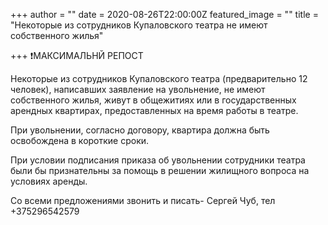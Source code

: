 +++
author = ""
date = 2020-08-26T22:00:00Z
featured_image = ""
title = "Некоторые из сотрудников Купаловского театра не имеют собственного жилья"

+++
❗️МАКСИМАЛЬНЙ РЕПОСТ

Некоторые из сотрудников Купаловского театра (предварительно 12 человек), написавших заявление на увольнение, не имеют собственного жилья, живут в общежитиях или в государственных арендных квартирах, предоставленных на время работы в театре.

При увольнении, согласно договору, квартира должна быть освобождена в короткие сроки.

При условии подписания приказа об увольнении сотрудники театра были бы признательны за помощь в решении жилищного вопроса на условиях аренды.

Со всеми предложениями звонить и писать- Сергей Чуб, тел +375296542579